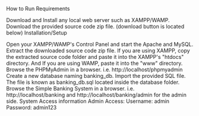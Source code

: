 How to Run
Requirements


Download and Install any local web server such as XAMPP/WAMP.
Download the provided source code zip file. (download button is located below)
Installation/Setup

Open your XAMPP/WAMP's Control Panel and start the Apache and MySQL.
Extract the downloaded source code zip file.
If you are using XAMPP, copy the extracted source code folder and paste it into the XAMPP's "htdocs" directory. And If you are using WAMP, paste it into the "www" directory.
Browse the PHPMyAdmin in a browser. i.e. http://localhost/phpmyadmin
Create a new  database naming banking_db.
Import the provided SQL file. The file is known as banking_db.sql located inside the  database folder.
Browse the Simple Banking System in a browser. i.e. http://localhost/banking and http://localhost/banking/admin for the admin side.
System Access information
Admin Access:
Username: admin
Password: admin123
